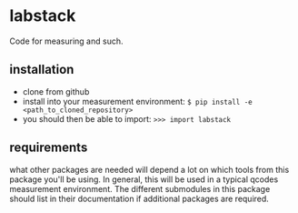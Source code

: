 # labstack
Code for measuring and such.

## installation
- clone from github
- install into your measurement environment:
  ``$ pip install -e <path_to_cloned_repository>``
- you should then be able to import:
  ``>>> import labstack``
  
## requirements
what other packages are needed will depend a lot on which tools from this package you'll be using.
In general, this will be used in a typical qcodes measurement environment.
The different submodules in this package should list in their documentation if additional packages are required.